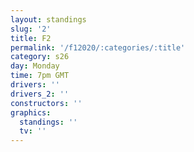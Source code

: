 ```yaml
---
layout: standings
slug: '2'
title: F2
permalink: '/f12020/:categories/:title'
category: s26
day: Monday
time: 7pm GMT
drivers: ''
drivers_2: ''
constructors: ''
graphics:
  standings: ''
  tv: ''
---
```


